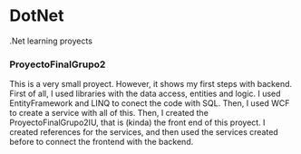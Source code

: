 # DotNet
.Net learning proyects

### ProyectoFinalGrupo2

This is a very small proyect. However, it shows my first steps with backend. First of all, I used libraries with the data access, entities and logic. I used EntityFramework and LINQ to conect the code with SQL. Then, I used WCF to create a service with all of this. Then, I created the ProyectoFinalGrupo2IU, that is (kinda) the front end of this proyect. I created references for the services, and then used the services created before to connect the frontend with the backend.
